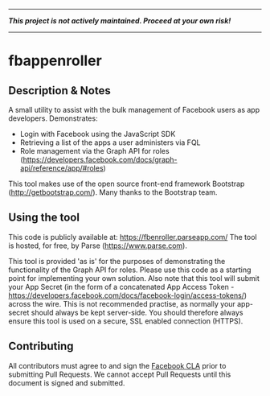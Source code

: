 - - -

**_This project is not actively maintained. Proceed at your own risk!_**

- - -  

fbappenroller
=============

## Description & Notes

A small utility to assist with the bulk management of Facebook users as app developers.
Demonstrates:

* Login with Facebook using the JavaScript SDK
* Retrieving a list of the apps a user administers via FQL
* Role management via the Graph API for roles (https://developers.facebook.com/docs/graph-api/reference/app/#roles)

This tool makes use of the open source front-end framework Bootstrap (http://getbootstrap.com/). Many thanks to the Bootstrap team.

## Using the tool

This code is publicly available at: https://fbenroller.parseapp.com/
The tool is hosted, for free, by Parse (https://www.parse.com).

This tool is provided 'as is' for the purposes of demonstrating the functionality of the Graph API for roles.
Please use this code as a starting point for implementing your own solution.
Also note that this tool will submit your App Secret (in the form of a concatenated App Access Token - https://developers.facebook.com/docs/facebook-login/access-tokens/) across the wire. This is not recommended practise, as normally your app-secret should always be kept server-side. You should therefore always ensure this tool is used on a secure, SSL enabled connection (HTTPS).

## Contributing

All contributors must agree to and sign the [Facebook CLA](https://developers.facebook.com/opensource/cla) prior to submitting Pull Requests. We cannot accept Pull Requests until this document is signed and submitted.
